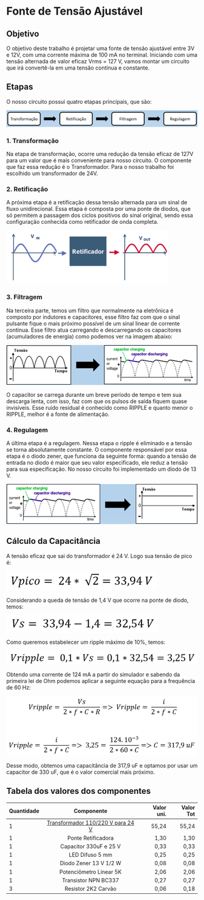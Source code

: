 # Fonte de Tensão Ajustável
## Objetivo
O objetivo deste trabalho é projetar uma fonte de tensão ajustável entre 3V e 12V, com uma corrente máxima de 100 mA no terminal. Iniciando com uma tensão alternada de valor eficaz Vrms = 127 V, vamos montar um circuito que irá convertê-la em uma tensão contínua e constante.


## Etapas
O nosso circuito possui quatro etapas principais, que são:

![alt text](https://github.com/yurifernandes96/Eletronica-USP/blob/main/Fonte%20de%20Tensao%20Ajustavel/images/etapas.png "Etapas")

### 1. Transformação
Na etapa de transformação, ocorre uma redução da tensão eficaz de 127V para um valor que é mais conveniente para nosso circuito. O componente que faz essa redução é o Transformador. Para o nosso trabalho foi escolhido um transformador de 24V.
### 2. Retificação
A próxima etapa é a retificação dessa tensão alternada para um sinal de fluxo unidirecional. Essa etapa é composta por uma ponte de diodos, que só permitem a passagem dos ciclos positivos do sinal original, sendo essa configuração conhecida como retificador de onda completa.

![alt text](https://github.com/yurifernandes96/Eletronica-USP/blob/main/Fonte%20de%20Tensao%20Ajustavel/images/retificador2.png "Retificacao")
### 3. Filtragem
Na terceira parte, temos um filtro que normalmente na eletrônica é composto por indutores e capacitores, esse filtro faz com que o sinal pulsante fique o mais próximo possível de um sinal linear de corrente contínua. Esse filtro atua carregando e descarregando os capacitores (acumuladores de energia) como podemos ver na imagem abaixo:

![alt text](https://github.com/yurifernandes96/Eletronica-USP/blob/main/Fonte%20de%20Tensao%20Ajustavel/images/filtragem.PNG "Filtragem")

O capacitor se carrega durante um breve período de tempo e tem sua descarga lenta, com isso, faz com que os pulsos de saída fiquem quase invisíveis. Esse ruído residual é conhecido como RIPPLE e quanto menor o RIPPLE, melhor é a fonte de alimentação.

### 4. Regulagem

A última etapa é a regulagem. Nessa etapa o ripple é eliminado e a tensão se torna absolutamente constante. O componente responsável por essa etapa é o diodo zener, que funciona da seguinte forma: quando a tensão de entrada no diodo é maior que seu valor especificado, ele reduz a tensão para sua especificação. No nosso circuito foi implementado um diodo de 13 V.

![alt text](https://github.com/yurifernandes96/Eletronica-USP/blob/main/Fonte%20de%20Tensao%20Ajustavel/images/regulagem.PNG "Regulagem")


## Cálculo da Capacitância

A tensão eficaz que sai do transformador é 24 V. Logo sua tensão de pico é:

![alt text](https://github.com/yurifernandes96/Eletronica-USP/blob/main/Fonte%20de%20Tensao%20Ajustavel/equacoes/eq1.PNG "Equacao1")

Considerando a queda de tensão de 1,4 V que ocorre na ponte de diodo, temos:

![alt text](https://github.com/yurifernandes96/Eletronica-USP/blob/main/Fonte%20de%20Tensao%20Ajustavel/equacoes/eq2.PNG "Equacao2")

Como queremos estabelecer um ripple máximo de 10%, temos:

![alt text](https://github.com/yurifernandes96/Eletronica-USP/blob/main/Fonte%20de%20Tensao%20Ajustavel/equacoes/eq3.PNG "Equacao3")

Obtendo uma corrente de 124 mA a partir do simulador e sabendo da primeira lei de Ohm podemos aplicar a seguinte equação para a frequência de 60 Hz:

![alt text](https://github.com/yurifernandes96/Eletronica-USP/blob/main/Fonte%20de%20Tensao%20Ajustavel/equacoes/eq4.PNG "Equacao4")

Desse modo, obtemos uma capacitância de 317,9 uF e optamos por usar um capacitor de 330 uF, que é o valor comercial mais próximo.


## Tabela dos valores dos componentes

| Quantidade        | Componente           | Valor uni.  | Valor Tot  |
| ----------------- |:--------------------:| -----------:| ----------:|
| 1   | [Transformador 110/220 V para 24 V](https://www.baudaeletronica.com.br/transformador-trafo-1a-24v.html)   | 55,24   | 55,24   |
| 1 | Ponte Retificadora     |    1,30 |  1,30 |
| 1     | Capacitor 330uF e 25 V     |   0,33 |    0,33 |
| 1 | LED Difuso 5 mm    |    0,25 |  0,25 |
| 1 | Diodo Zener 13 V 1/2 W    |    0,08 |  0,08 |
| 1 | Potenciômetro Linear 5K    |    2,06 |  2,06 |
| 1 | Transistor NPN BC337   |    0,27 |  0,27 |
| 3 | Resistor 2K2 Carvão    |    0,06 |  0,18 |

